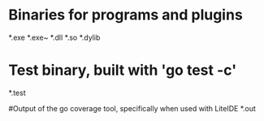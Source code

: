 # Binaries for programs and plugins
*.exe
*.exe~
*.dll
*.so
*.dylib

# Test binary, built with 'go test -c'
*.test

#Output of the go coverage tool, specifically when used with LiteIDE
*.out